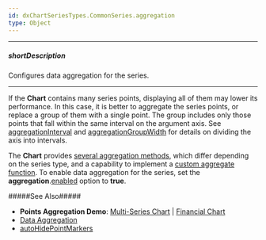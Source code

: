 ```yaml
---
id: dxChartSeriesTypes.CommonSeries.aggregation
type: Object
---
```

---
##### shortDescription
Configures data aggregation for the series.

---
If the **Chart** contains many series points, displaying all of them may lower its performance. In this case, it is better to aggregate the series points, or replace a group of them with a single point. The group includes only those points that fall within the same interval on the argument axis. See [aggregationInterval](/api-reference/20%20Data%20Visualization%20Widgets/dxChart/1%20Configuration/argumentAxis/aggregationInterval '/Documentation/ApiReference/Data_Visualization_Widgets/dxChart/Configuration/argumentAxis/aggregationInterval/') and [aggregationGroupWidth](/api-reference/20%20Data%20Visualization%20Widgets/dxChart/1%20Configuration/argumentAxis/aggregationGroupWidth.md '/Documentation/ApiReference/Data_Visualization_Widgets/dxChart/Configuration/argumentAxis/#aggregationGroupWidth') for details on dividing the axis into intervals.

The **Chart** provides [several aggregation methods](/api-reference/20%20Data%20Visualization%20Widgets/dxChart/5%20Series%20Types/CommonSeries/aggregation/method.md '/Documentation/ApiReference/Data_Visualization_Widgets/dxChart/Configuration/series/aggregation/#method'), which differ depending on the series type, and a capability to implement a [custom aggregate function](/api-reference/20%20Data%20Visualization%20Widgets/dxChart/5%20Series%20Types/CommonSeries/aggregation/calculate.md '/Documentation/ApiReference/Data_Visualization_Widgets/dxChart/Configuration/series/aggregation/#calculate'). To enable data aggregation for the series, set the **aggregation**.[enabled](/api-reference/20%20Data%20Visualization%20Widgets/dxChart/5%20Series%20Types/CommonSeries/aggregation/enabled.md '/Documentation/ApiReference/Data_Visualization_Widgets/dxChart/Configuration/series/aggregation/#enabled') option to **true**.

#####See Also#####
- **Points Aggregation Demo**: [Multi-Series Chart](https://js.devexpress.com/Demos/WidgetsGallery/Demo/Charts/PointsAggregation) | [Financial Chart](https://js.devexpress.com/Demos/WidgetsGallery/Demo/Charts/PointsAggregationFinancialChart)
- [Data Aggregation](/concepts/05%20Widgets/Chart/88%20Data%20Aggregation '/Documentation/Guide/Widgets/Chart/Data_Aggregation/')
- [autoHidePointMarkers](/api-reference/20%20Data%20Visualization%20Widgets/dxChart/1%20Configuration/autoHidePointMarkers.md '/Documentation/ApiReference/Data_Visualization_Widgets/dxChart/Configuration/#autoHidePointMarkers')